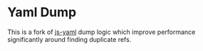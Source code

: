# Yaml Dump

This is a fork of [js-yaml](https://github.com/nodeca/js-yaml) dump logic which improve performance significantly around finding duplicate refs.
